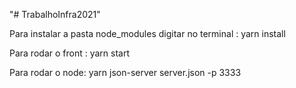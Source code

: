 "# TrabalhoInfra2021"  
<p> Para instalar a pasta node_modules digitar no terminal :  yarn install</p>
  <p> Para rodar o front :  yarn start</p>
    <p> Para rodar o node: yarn json-server server.json -p 3333</p>
